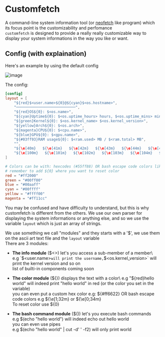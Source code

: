 # Customfetch

A command-line system information tool (or [neofetch](https://github.com/dylanaraps/neofetch) like program) which its focus point is the customizability and perfomance\
`customfetch` is designed to provide a really really customizable way to display your system informations in the way you like or want.

## Config (with explaination)
Here's an example by using the default config

![image](https://github.com/Toni500github/customfetch/assets/88878648/8b1f6ca7-28a7-4b8a-b302-18dbfcd6af87)

The config:
```toml
[config]
layout = [
    "${red}$<user.name>${0}@${cyan}$<os.hostname>",
    "───────────────────────────",
    "${red}OS${0}: $<os.name>",
    "${cyan}Uptime${0}: $<os.uptime_hours> hours, $<os.uptime_mins> minutes",
    "${green}Kernel${0}: $<os.kernel_name> $<os.kernel_version>",
    "${yellow}Arch${0}: $<os.arch>",
    "${magenta}CPU${0}: $<cpu.name>",
    "${blue}GPU${0}: $<gpu.name>",
    "${#03ff93}RAM usage${0}: $<ram.used> MB / $<ram.total> MB",
    "",
    "${\e[40m}   ${\e[41m}   ${\e[42m}   ${\e[43m}   ${\e[44m}   ${\e[45m}   ${\e[46m}   ${\e[47m}   ",
    "${\e[100m}   ${\e[101m}   ${\e[102m}   ${\e[103m}   ${\e[104m}   ${\e[105m}   ${\e[106m}   ${\e[107m}   "
]

# Colors can be with: hexcodes (#55ff88) OR bash escape code colors like "\e[1;34m"
# remember to add ${0} where you want to reset color
red = "#ff2000"
green = "#00ff00"
blue = "#00aaff"
cyan = "#00ffff"
yellow = "#ffff00"
magenta = "#ff11cc"
```
You may be confused and have difficulty to understand, but this is why customfetch is different from the others. We use our own parser for displaying the system informations or anything else, and so we use the variable `layout` which is just an array of strings.

We use something we call "modules" and they starts with a '$', we use them on the ascii art text file and the `layout` variable\
There are 3 modules:

* <strong>The info module</strong> ($<>) let's you access a sub-member of a member\
  e.g `$<user.name>` will print the username, `$<os.kernel_version>` will print the kernel version and so on\
  list of builti-in components coming soon

* **The color module** (${}) displays the text with a color\
  e.g "${red}hello world" will indeed print "hello world" in red (or the color you set in the variable)\
  you can even put a custom hex color e.g: ${#ff6622} OR bash escape code colors e.g ${\e[1;32m} or ${\e[0;34m}\
  To reset color use ${0}

* **The bash command module** ($()) let's you execute bash commands\
  e.g $(echo \"hello world\") will indeed echo out hello world\
  you can even use pipes\
  e.g $(echo \"hello world\" | cut -d' ' -f2) will only print world

